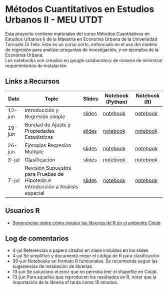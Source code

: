 # Métodos Cuantitativos en Estudios Urbanos II - MEU UTDT

Esta proyecto contiene materiales del curso Métodos Cuantitativos en Estudios Urbanos II de la Maestría en Economía Urbana de la Universidad Torcuato Di Tella. 
Este es un curso corto, enfoncado en el uso del modelo de regresión para analizar preguntas de investigación, y en ejemplos de la Economía Urbana.  
Los notebooks son creados en google colaboratory de manera de minimizar requerimientos de instalación.

## Links a Recursos

| Date    | Topic                              | Slides | Notebook (Python) | Notebook (R) |
|---------|------------------------------------|--------|----------|----------|
| 12-jun  | Introducción y Regresión simple    | [slides](slides/clase_1/Clase_1.pdf) | [notebook](notebooks/python/1_Introduccion.ipynb) | [notebook](notebooks/R/1_Introduccion.ipynb) |
| 19-jun  | Bondad de Ajuste y Propiedades Estadísticas  | [slides](slides/clase_2/Clase_2.pdf) | [notebook](notebooks/python/OLS_2_Ajuste_Propiedades_Test_de_Hipótesis_V2.ipynb) | [notebook](notebooks/R/OLS_2_Ajuste_Test_Hipotesis_V2_R.ipynb) |
| 26-jun  | Ejemplos Regresion Multiple        | [slides](slides/clase_3/clase_3.pdf) | [notebook](notebooks/python/OLS4_Regresion_Multiple.ipynb) | [notebook](notebooks/R/OLS4_Regresion_Multiple.ipynb) |
| 3-jul   | Clasificación                      | [slides](slides/clase_4/clase_4.pdf) | [notebook](notebooks/python/5_Modelos_de_Clasificacion.ipynb) | [notebook](notebooks/R/5_Modelos_de_Clasificacion.ipynb) |
| 7-jul   | Revisión Supuestos para Pruebas de Hipótesis e Introducción a Análisis espacial                 | [slides](slides/clase_5/clase_5.pdf) | [notebook](notebooks/python/Correlacion_espacial_y_Regresión_espacial_intro.ipynb) | [notebook](notebooks/R/Correlacion_espacial_y_Regresion_espacial_intro.ipynb) |

## Usuarios R

* [Sugerencias sobre cómo instalar las librerías de R en el ambiente Colab](instalacion-R-en-Colab.md)

## Log de comentarios
* 4-jul Referencias a papers citados en clase incluidos en los slides
* 4-jul Se simplificó y documentó mejor el código de R para clasificación
* 30-jun Notebooks en formato R funcionales. Se recomienda seguir las sugerencias de instalación de librerías.
* 13-jun Se solucionó el error que no permitía leer el shapefile en Colab.
* 13-jun Para aquellos que reproducen los resultados en R, notar que la importación de la librería sf tarda como 15 minutos.


